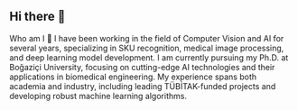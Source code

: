 ## Hi there 👋

<!--
**mertefeyildiz/mertefeyildiz** is a ✨ _special_ ✨ repository because its `README.md` (this file) appears on your GitHub profile.

Here are some ideas to get you started:

- 🔭 I’m currently working on ...
- 🌱 I’m currently learning ...
- 👯 I’m looking to collaborate on ...
- 🤔 I’m looking for help with ...
- 💬 Ask me about ...
- 📫 How to reach me: ...
- 😄 Pronouns: ...
- ⚡ Fun fact: ...
-->
Who am I 👀
I have been working in the field of Computer Vision and AI for several years, specializing in SKU recognition, medical image processing, and deep learning model development. I am currently pursuing my Ph.D. at Boğaziçi University, focusing on cutting-edge AI technologies and their applications in biomedical engineering. My experience spans both academia and industry, including leading TÜBİTAK-funded projects and developing robust machine learning algorithms.
